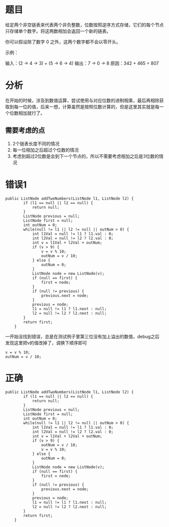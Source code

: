 # 题目
给定两个非空链表来代表两个非负整数，位数按照逆序方式存储，它们的每个节点只存储单个数字。将这两数相加会返回一个新的链表。

你可以假设除了数字 0 之外，这两个数字都不会以零开头。

示例：

输入：(2 -> 4 -> 3) + (5 -> 6 -> 4)
输出：7 -> 0 -> 8
原因：342 + 465 = 807

# 分析
在开始的时候，涉及到数值运算，尝试使用与对应位数的进制相乘，最后再相除获取到每一位的值，后来一想，计算虽然是按照位数计算的，但是这里其实就是每一个位数相加就行了。

## 需要考虑的点
1. 2个链表长度不同的情况
2. 每一位相加之后超过个位数的情况
3. 考虑到超过2位数是会到下一个节点的，所以不需要考虑相加之后是3位数的情况

# 错误1
```
public ListNode addTwoNumbers(ListNode l1, ListNode l2) {
        if (l1 == null || l2 == null) {
            return null;
        }
        ListNode previous = null;
        ListNode first = null;
        int outNum = 0;
        while(null != l1 || l2 != null || outNum > 0) {
            int l1Val = null != l1 ? l1.val : 0;
            int l2Val = null != l2 ? l2.val : 0;
            int v = l1Val + l2Val + outNum;
            if (v > 9) {
                v = v % 10;
                outNum = v / 10;
            } else {
                outNum = 0;
            }
            ListNode node = new ListNode(v);
            if (null == first) {
                first = node;
            }
            if (null != previous) {
                previous.next = node;
            }
            previous = node;
            l1 = null != l1 ? l1.next : null;
            l2 = null != l2 ? l2.next : null;
        }
        return first;
    }
```  

一开始没找到错误，总是在测试例子里第三位没有加上溢出的数值，debug之后发现这里把v的值改掉了，调换下顺序即可
```
v = v % 10;
outNum = v / 10;
```

# 正确
```
public ListNode addTwoNumbers(ListNode l1, ListNode l2) {
        if (l1 == null || l2 == null) {
            return null;
        }
        ListNode previous = null;
        ListNode first = null;
        int outNum = 0;
        while(null != l1 || l2 != null || outNum > 0) {
            int l1Val = null != l1 ? l1.val : 0;
            int l2Val = null != l2 ? l2.val : 0;
            int v = l1Val + l2Val + outNum;
            if (v > 9) {
                outNum = v / 10;
                v = v % 10;
            } else {
                outNum = 0;
            }
            ListNode node = new ListNode(v);
            if (null == first) {
                first = node;
            }
            if (null != previous) {
                previous.next = node;
            }
            previous = node;
            l1 = null != l1 ? l1.next : null;
            l2 = null != l2 ? l2.next : null;
        }
        return first;
    }
```